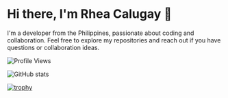 # Hi there, I'm Rhea Calugay 👋

I'm a developer from the Philippines, passionate about coding and collaboration. Feel free to explore my repositories and reach out if you have questions or collaboration ideas.

![Profile Views](https://komarev.com/ghpvc/?username=calugayrhea&label=PROFILE+VIEWS)

![GitHub stats](https://github-readme-stats.vercel.app/api?username=calugayrhea&show_icons=true&count_private=true)

[![trophy](https://github-profile-trophy.vercel.app/?username=calugayrhea&theme=monokai)](https://github.com/ryo-ma/github-profile-trophy)
